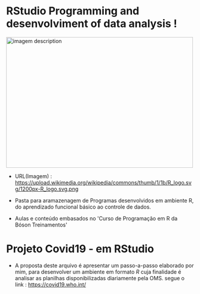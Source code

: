 # RStudio Programming and desenvolviment of data analysis ! #

<img src="https://upload.wikimedia.org/wikipedia/commons/thumb/1/1b/R_logo.svg/1200px-R_logo.svg.png" alt="imagem description" width="500" height="350">

- URL(Imagem) : https://upload.wikimedia.org/wikipedia/commons/thumb/1/1b/R_logo.svg/1200px-R_logo.svg.png

- Pasta para aramazenagem de Programas desenvolvidos em ambiente R, do aprendizado funcional básico ao controle de dados.

- Aulas e conteúdo embasados no 'Curso de Programação em R da Bóson Treinamentos'

# Projeto Covid19 - em RStudio # 
 - A proposta deste arquivo é apresentar um passo-a-passo elaborado por mim, para desenvolver um ambiente em formato *R* cuja finalidade é analisar as planilhas disponibilizadas diariamente pela OMS.
 segue o link : https://covid19.who.int/
